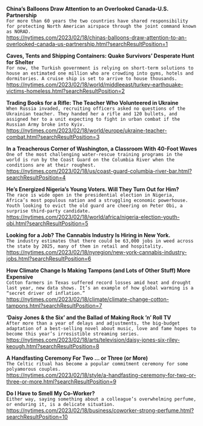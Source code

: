 **China’s Balloons Draw Attention to an Overlooked Canada-U.S. Partnership**\
`For more than 60 years the two countries have shared responsibility for protecting North American airspace through the joint command known as NORAD.`\
https://nytimes.com/2023/02/18/chinas-balloons-draw-attention-to-an-overlooked-canada-us-partnership.html?searchResultPosition=1

**Caves, Tents and Shipping Containers: Quake Survivors’ Desperate Hunt for Shelter**\
`For now, the Turkish government is relying on short-term solutions to house an estimated one million who are crowding into gyms, hotels and dormitories. A cruise ship is set to arrive to house thousands.`\
https://nytimes.com/2023/02/18/world/middleeast/turkey-earthquake-victims-homeless.html?searchResultPosition=2

**Trading Books for a Rifle: The Teacher Who Volunteered in Ukraine**\
`When Russia invaded, recruiting officers asked no questions of the Ukrainian teacher. They handed her a rifle and 120 bullets, and assigned her to a unit expecting to fight in urban combat if the Russian Army broke into Kyiv.`\
https://nytimes.com/2023/02/18/world/europe/ukraine-teacher-combat.html?searchResultPosition=3

**In a Treacherous Corner of Washington, a Classroom With 40-Foot Waves**\
`One of the most challenging water-rescue training programs in the world is run by the Coast Guard on the Columbia River when the conditions are at their roughest.`\
https://nytimes.com/2023/02/18/us/coast-guard-columbia-river-bar.html?searchResultPosition=4

**He’s Energized Nigeria’s Young Voters. Will They Turn Out for Him?**\
`The race is wide open in the presidential election in Nigeria, Africa’s most populous nation and a struggling economic powerhouse. Youth looking to evict the old guard are cheering on Peter Obi, a surprise third-party candidate.`\
https://nytimes.com/2023/02/18/world/africa/nigeria-election-youth-obi.html?searchResultPosition=5

**Looking for a Job? The Cannabis Industry Is Hiring in New York.**\
`The industry estimates that there could be 63,000 jobs in weed across the state by 2025, many of them in retail and hospitality.`\
https://nytimes.com/2023/02/18/nyregion/new-york-cannabis-industry-jobs.html?searchResultPosition=6

**How Climate Change Is Making Tampons (and Lots of Other Stuff) More Expensive**\
`Cotton farmers in Texas suffered record losses amid heat and drought last year, new data shows. It’s an example of how global warming is a “secret driver of inflation.”`\
https://nytimes.com/2023/02/18/climate/climate-change-cotton-tampons.html?searchResultPosition=7

**‘Daisy Jones & the Six’ and the Ballad of Making Rock ’n’ Roll TV**\
`After more than a year of delays and adjustments, the big-budget adaptation of a best-selling novel about music, love and fame hopes to become this year’s irresistible streaming series.`\
https://nytimes.com/2023/02/18/arts/television/daisy-jones-six-riley-keough.html?searchResultPosition=8

**A Handfasting Ceremony For Two … or Three (or More)**\
`The Celtic ritual has become a popular commitment ceremony for some polyamorous couples.`\
https://nytimes.com/2023/02/18/style/a-handfasting-ceremony-for-two-or-three-or-more.html?searchResultPosition=9

**Do I Have to Smell My Co-Worker?**\
`Either way, saying something about a colleague’s overwhelming perfume, or enduring it, is a delicate situation.`\
https://nytimes.com/2023/02/18/business/coworker-strong-perfume.html?searchResultPosition=10

